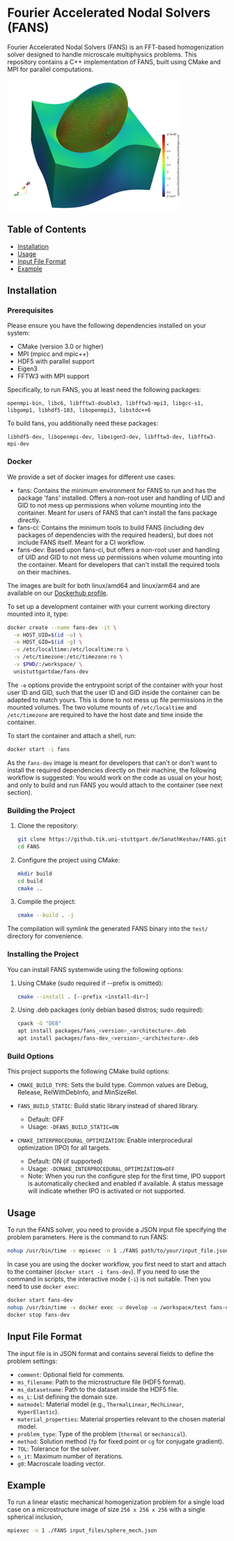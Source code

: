 # Fourier Accelerated Nodal Solvers (FANS)

Fourier Accelerated Nodal Solvers (FANS) is an FFT-based homogenization solver designed to handle microscale multiphysics problems. This repository contains a C++ implementation of FANS, built using CMake and MPI for parallel computations.

<img src="test/FANS_example.png" alt="Example Image" width="400" height="300">

## Table of Contents

- [Installation](#installation)
- [Usage](#usage)
- [Input File Format](#input-file-format)
- [Example](#example)

## Installation

### Prerequisites

Please ensure you have the following dependencies installed on your system:

- CMake (version 3.0 or higher)
- MPI (mpicc and mpic++)
- HDF5 with parallel support
- Eigen3
- FFTW3 with MPI support

Specifically, to run FANS, you at least need the following packages:
```
openmpi-bin, libc6, libfftw3-double3, libfftw3-mpi3, libgcc-s1, libgomp1, libhdf5-103, libopenmpi3, libstdc++6
```
To build fans, you additionally need these packages:
```
libhdf5-dev, libopenmpi-dev, libeigen3-dev, libfftw3-dev, libfftw3-mpi-dev
```

### Docker
We provide a set of docker images for different use cases:
- fans: Contains the minimum environment for FANS to run and has the package 'fans' installed. Offers a non-root user and handling of UID and GID to not mess up permissions when volume mounting into the container. Meant for users of FANS that can't install the fans package directly.
- fans-ci: Contains the minimum tools to build FANS (including dev packages of dependencies with the required headers), but does not include FANS itself. Meant for a CI workflow.
- fans-dev: Based upon fans-ci, but offers a non-root user and handling of UID and GID to not mess up permissions when volume mounting into the container. Meant for developers that can't install the required tools on their machines.

The images are built for both linux/amd64 and linux/arm64 and are available on our [Dockerhub profile](https://hub.docker.com/u/unistuttgartdae).

To set up a development container with your current working directory mounted into it, type:
```bash
docker create --name fans-dev -it \
  -e HOST_UID=$(id -u) \
  -e HOST_GID=$(id -g) \
  -v /etc/localtime:/etc/localtime:ro \
  -v /etc/timezone:/etc/timezone:ro \
  -v $PWD/:/workspace/ \
  unistuttgartdae/fans-dev
```
The `-e` options provide the entrypoint script of the container with your host user ID and GID, such that the user ID and GID inside the container can be adapted to match yours. This is done to not mess up file permissions in the mounted volumes. The two volume mounts of `/etc/localtime` and `/etc/timezone` are required to have the host date and time inside the container.

To start the container and attach a shell, run:
```bash
docker start -i fans
```
As the `fans-dev` image is meant for developers that can't or don't want to install the required dependencies directly on their machine, the following workflow is suggested: You would work on the code as usual on your host; and only to build and run FANS you would attach to the container (see next section).

### Building the Project

1. Clone the repository:
    ```sh
    git clone https://github.tik.uni-stuttgart.de/SanathKeshav/FANS.git
    cd FANS
    ```
2. Configure the project using CMake:
    ```sh
    mkdir build
    cd build
    cmake ..
    ```

3. Compile the project:
    ```sh
    cmake --build . -j
    ```
The compilation will symlink the generated FANS binary into the `test/` directory for convenience.

### Installing the Project
You can install FANS systemwide using the following options:

1. Using CMake (sudo required if --prefix is omitted):
    ```sh
    cmake --install . [--prefix <install-dir>]
    ```
2. Using .deb packages (only debian based distros; sudo required):
    ```sh
    cpack -G "DEB"
    apt install packages/fans_<version>_<architecture>.deb
    apt install packages/fans-dev_<version>_<architecture>.deb
    ```

### Build Options
This project supports the following CMake build options:

- `CMAKE_BUILD_TYPE`: Sets the build type. Common values are Debug, Release, RelWithDebInfo, and MinSizeRel.

- `FANS_BUILD_STATIC`: Build static library instead of shared library.
  - Default: OFF
  - Usage: `-DFANS_BUILD_STATIC=ON`

- `CMAKE_INTERPROCEDURAL_OPTIMIZATION`: Enable interprocedural optimization (IPO) for all targets.
  - Default: ON (if supported)
  - Usage: `-DCMAKE_INTERPROCEDURAL_OPTIMIZATION=OFF`
  - Note: When you run the configure step for the first time, IPO support is automatically checked and enabled if available. A status message will indicate whether IPO is activated or not supported.

## Usage

To run the FANS solver, you need to provide a JSON input file specifying the problem parameters. Here is the command to run FANS:

```sh
nohup /usr/bin/time -v mpiexec -n 1 ./FANS path/to/your/input_file.json &
```
In case you are using the docker workflow, you first need to start and attach to the container (`docker start -i fans-dev`). If you need to use the command in scripts, the interactive mode (`-i`) is not suitable. Then you need to use `docker exec`:
```bash
docker start fans-dev
nohup /usr/bin/time -v docker exec -u develop -w /workspace/test fans-dev [original command from above] &
docker stop fans-dev
```

## Input File Format

The input file is in JSON format and contains several fields to define the problem settings:
- `comment`: Optional field for comments.
- `ms_filename`: Path to the microstructure file (HDF5 format).
- `ms_datasetname`: Path to the dataset inside the HDF5 file.
- `ms_L`: List defining the domain size.
- `matmodel`: Material model (e.g., `ThermalLinear`, `MechLinear`, `HyperElastic`).
- `material_properties`: Material properties relevant to the chosen material model.
- `problem_type`: Type of the problem (`thermal` or `mechanical`).
- `method`: Solution method (`fp` for fixed point or `cg` for conjugate gradient).
- `TOL`: Tolerance for the solver.
- `n_it`: Maximum number of iterations.
- `g0`: Macroscale loading vector.

## Example

To run a linear elastic mechanical homogenization problem for a single load case on a microstructure image of size `256 x 256 x 256` with a single spherical inclusion,

```sh
mpiexec -n 1 ./FANS input_files/sphere_mech.json
```



